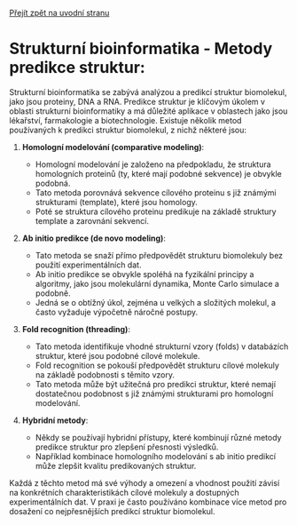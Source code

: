 [Přejít zpět na uvodní stranu](../README.md)

# Strukturní bioinformatika - Metody predikce struktur:

Strukturní bioinformatika se zabývá analýzou a predikcí struktur biomolekul, jako jsou proteiny, DNA a RNA. Predikce struktur je klíčovým úkolem v oblasti strukturní bioinformatiky a má důležité aplikace v oblastech jako jsou lékařství, farmakologie a biotechnologie. Existuje několik metod používaných k predikci struktur biomolekul, z nichž některé jsou:

1. **Homologní modelování (comparative modeling)**:
   - Homologní modelování je založeno na předpokladu, že struktura homologních proteinů (ty, které mají podobné sekvence) je obvykle podobná.
   - Tato metoda porovnává sekvence cílového proteinu s již známými strukturami (template), které jsou homology.
   - Poté se struktura cílového proteinu predikuje na základě struktury template a zarovnání sekvencí.

2. **Ab initio predikce (de novo modeling)**:
   - Tato metoda se snaží přímo předpovědět strukturu biomolekuly bez použití experimentálních dat.
   - Ab initio predikce se obvykle spoléhá na fyzikální principy a algoritmy, jako jsou molekulární dynamika, Monte Carlo simulace a podobně.
   - Jedná se o obtížný úkol, zejména u velkých a složitých molekul, a často vyžaduje výpočetně náročné postupy.

3. **Fold recognition (threading)**:
   - Tato metoda identifikuje vhodné strukturní vzory (folds) v databázích struktur, které jsou podobné cílové molekule.
   - Fold recognition se pokouší předpovědět strukturu cílové molekuly na základě podobnosti s těmito vzory.
   - Tato metoda může být užitečná pro predikci struktur, které nemají dostatečnou podobnost s již známými strukturami pro homologní modelování.

4. **Hybridní metody**:
   - Někdy se používají hybridní přístupy, které kombinují různé metody predikce struktur pro zlepšení přesnosti výsledků.
   - Například kombinace homologního modelování s ab initio predikcí může zlepšit kvalitu predikovaných struktur.

Každá z těchto metod má své výhody a omezení a vhodnost použití závisí na konkrétních charakteristikách cílové molekuly a dostupných experimentálních dat. V praxi je často používáno kombinace více metod pro dosažení co nejpřesnějších predikcí struktur biomolekul.
